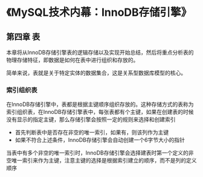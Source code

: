 # 《MySQL技术内幕：InnoDB存储引擎》

## 第四章 表

本章将从InnoDB存储引擎表的逻辑存储以及实现开始总结，然后将重点分析表的物理存储特征，即数据是如何在表中进行组织和存放的。

简单来说，表就是关于特定实体的数据集合，这是关系型数据库模型的核心。

### 索引组织表

在InnoDB存储引擎中，表都是根据主键顺序组织存放的。这种存储方式的表称为索引组织表，在InnoDB存储引擎表中，每张表都有个主键，如果在创建表的时候没有显示的指定主键，那么存储引擎会按照一定的规则来选择和创建索引

* 首先判断表中是否存在非空的唯一索引，如果有，则该列作为主键
* 如果不符合上述条件，InnoDB存储引擎会自动创建一个6字节大小的指针

当表中有多个非空的唯一索引时，InnoDB存储引擎会选择建表时第一个定义的非空唯一索引来作为主键，注意主键的选择是根据索引建立的顺序，而不是列的定义顺序



